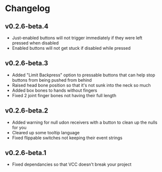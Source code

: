 # Changelog

## v0.2.6-beta.4
- Just-enabled buttons will not trigger immediately if they were left pressed when disabled
- Enabled buttons will not get stuck if disabled while pressed

## v0.2.6-beta.3
- Added "Limit Backpress" option to pressable buttons that can help stop buttons from being pushed from behind
- Raised head bone position so that it's not sunk into the neck so much
- Added box bones to hands without fingers
- Fixed 2 joint finger bones not having their full length

## v0.2.6-beta.2
- Added warning for null udon receivers with a button to clean up the nulls for you
- Cleared up some tooltip language
- Fixed flippable switches not keeping their event strings

## v0.2.6-beta.1
- Fixed dependancies so that VCC doesn't break your project
